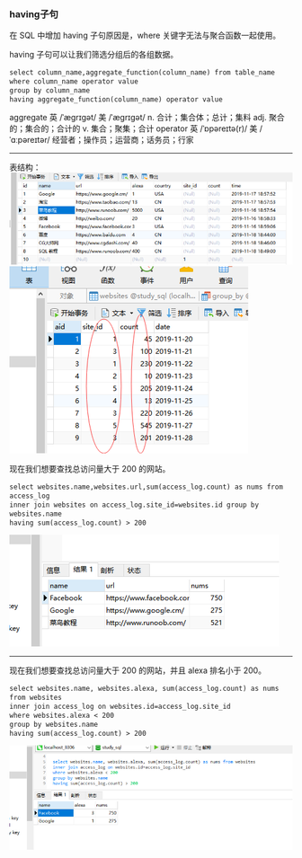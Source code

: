 ### having子句

在 SQL 中增加 having 子句原因是，where 关键字无法与聚合函数一起使用。

having 子句可以让我们筛选分组后的各组数据。

```
select column_name,aggregate_function(column_name) from table_name
where column_name operator value
group by column_name
having aggregate_function(column_name) operator value
```

aggregate 英 /ˈæɡrɪɡət/  美 /ˈæɡrɪɡət/ n. 合计；集合体；总计；集料 adj. 聚合的；集合的；合计的 v. 集合；聚集；合计
operator 英 /ˈɒpəreɪtə(r)/  美 /ˈɑːpəreɪtər/ 经营者；操作员；运营商；话务员；行家

---
表结构：
<img src='img/group_by_websites.png' />
<img src='img/group_by_table.png' />


现在我们想要查找总访问量大于 200 的网站。

```
select websites.name,websites.url,sum(access_log.count) as nums from access_log
inner join websites on access_log.site_id=websites.id group by websites.name
having sum(access_log.count) > 200
```
<img src='img/having.png' />


---
现在我们想要查找总访问量大于 200 的网站，并且 alexa 排名小于 200。
```
select websites.name, websites.alexa, sum(access_log.count) as nums from websites
inner join access_log on websites.id=access_log.site_id
where websites.alexa < 200
group by websites.name
having sum(access_log.count) > 200
```
<img src='img/having_where.png' />

